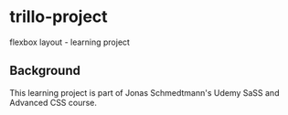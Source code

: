 # trillo-project
flexbox layout - learning project

## Background
This learning project is part of Jonas Schmedtmann's Udemy SaSS and Advanced CSS course.
